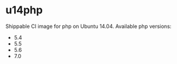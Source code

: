 u14php
===============

Shippable CI image for php on Ubuntu 14.04. Available php versions:

- 5.4
- 5.5
- 5.6
- 7.0
